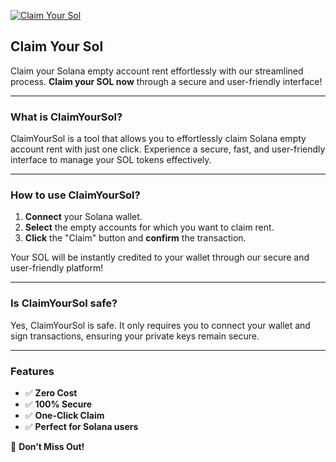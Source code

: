 [![Claim Your Sol](图片链接)](https://claimyoursol.app)

## Claim Your Sol

Claim your Solana empty account rent effortlessly with our streamlined process. **Claim your SOL now** through a secure and user-friendly interface!

----

### What is ClaimYourSol?

ClaimYourSol is a tool that allows you to effortlessly claim Solana empty account rent with just one click. Experience a secure, fast, and user-friendly interface to manage your SOL tokens effectively.

---

### How to use ClaimYourSol?

1. **Connect** your Solana wallet.  
2. **Select** the empty accounts for which you want to claim rent.  
3. **Click** the "Claim" button and **confirm** the transaction.  

Your SOL will be instantly credited to your wallet through our secure and user-friendly platform!

---

### Is ClaimYourSol safe?

Yes, ClaimYourSol is safe. It only requires you to connect your wallet and sign transactions, ensuring your private keys remain secure.

---

### Features

- ✅ **Zero Cost**  
- ✅ **100% Secure**  
- ✅ **One-Click Claim**  
- ✅ **Perfect for Solana users**  

💸 **Don’t Miss Out!**
